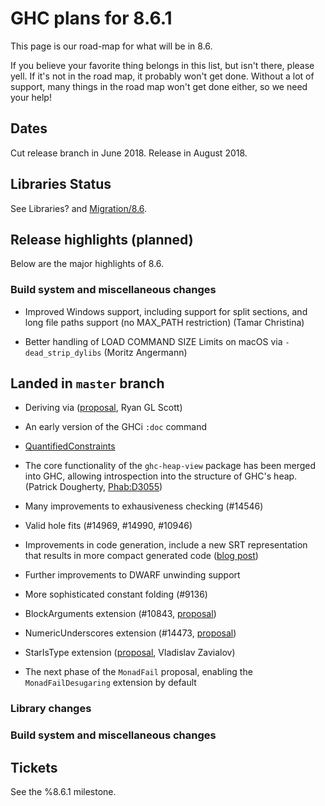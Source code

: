 # GHC plans for 8.6.1

This page is our road-map for what will be in 8.6.  


If you believe your favorite thing belongs in this list, but isn't there, please yell.  If it's not in the road map, it probably won't get done.  Without a lot of support, many things in the road map won't get done either, so we need your help!

## Dates


Cut release branch in June 2018. Release in August 2018.

## Libraries Status


See Libraries? and [Migration/8.6](migration/8.6).

## Release highlights (planned)


Below are the major highlights of 8.6.

### Build system and miscellaneous changes

- Improved Windows support, including support for split sections, and long file paths support (no MAX_PATH restriction) (Tamar Christina)

- Better handling of LOAD COMMAND SIZE Limits on macOS via `-dead_strip_dylibs` (Moritz Angermann)

## Landed in `master` branch

- Deriving via ([proposal](https://github.com/Icelandjack/ghc-proposals/blob/239cfc8ef532db95f15ea392e073061f04273d8e/proposals/0000-deriving-via.rst), Ryan GL Scott)

- An early version of the GHCi `:doc` command

- [QuantifiedConstraints](quantified-constraints)

- The core functionality of the `ghc-heap-view` package has been merged into GHC, allowing introspection into the structure of GHC's heap. (Patrick Dougherty, [Phab:D3055](https://phabricator.haskell.org/D3055))

- Many improvements to exhausiveness checking (#14546)

- Valid hole fits (#14969, #14990, #10946)

- Improvements in code generation, include a new SRT representation that results in more compact generated code ([blog post](http://simonmar.github.io/posts/2018-06-22-New-SRTs.html))

- Further improvements to DWARF unwinding support

- More sophisticated constant folding (#9136)

- BlockArguments extension (#10843, [proposal](https://github.com/ghc-proposals/ghc-proposals/blob/master/proposals/0010-block-arguments.rst))

- NumericUnderscores extension (#14473, [proposal](https://github.com/ghc-proposals/ghc-proposals/blob/master/proposals/0009-numeric-underscores.rst))

- StarIsType extension ([proposal](https://github.com/ghc-proposals/ghc-proposals/blob/master/proposals/0020-no-type-in-type.rst), Vladislav Zavialov)

- The next phase of the `MonadFail` proposal, enabling the `MonadFailDesugaring` extension by default

### Library changes


### Build system and miscellaneous changes


## Tickets

See the %8.6.1 milestone.
  